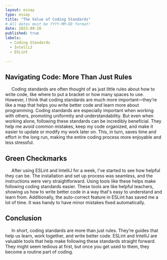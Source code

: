 ```yaml
---
layout: essay
type: essay
title: "The Value of Coding Standards"
# All dates must be YYYY-MM-DD format!
date: 2023-09-20
published: true
labels:
  - Coding Standards
  - IntelliJ
  - ESLint
 
---
```


<style>
  /* Define CSS styles for paragraphs */
  p {
    text-indent: 20px; /* Indent the paragraphs */
    margin-bottom: 15px; /* Add spacing between paragraphs */
  }
</style>

## Navigating Code: More Than Just Rules
<p>Coding standards are often thought of as just little rules about how to write code, like where to put a bracket or how many spaces to use. However, I think that coding standards are much more important—they’re like a map that helps you write better code and learn more about programming. Coding standards are especially important when working with others, promoting uniformity and understandability. But even when working alone, following these standards can be incredibly beneficial. They help me avoid common mistakes, keep my code organized, and make it easier to update or modify my work later on. This, in turn, saves time and effort in the long run, making the entire coding process more enjoyable and less stressful.</p>

## Green Checkmarks
<p>After using ESLint and IntelliJ for a week, I've started to see how helpful they can be. The installation and set up process was seamless, and the instructions were very straightforward. Using tools like these helps make following coding standards easier. These tools are like helpful teachers, showing us how to write better code in a way that's easy to understand and learn from. Additionally, the auto-correct feature in ESLint has saved me a lot of time. It was handy to have minor mistakes fixed automatically.</p>

## Conclusion
<p>In short, coding standards are more than just rules. They’re guides that help us learn, work together, and write better code. ESLint and IntelliJ are valuable tools that help make following these standards straight forward. They might seem tedious at first, but once you get used to them, they become a routine part of coding.</p>
